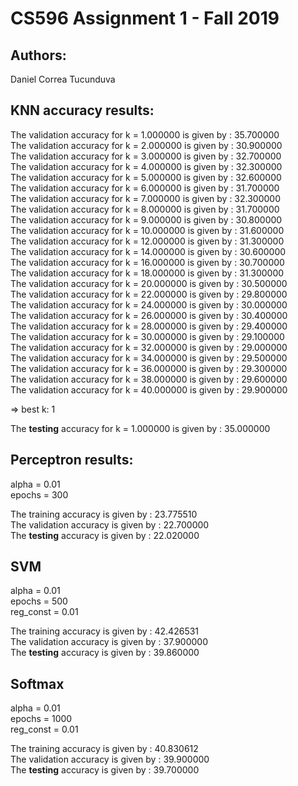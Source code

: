 # CS596 Assignment 1 - Fall 2019

## Authors:
Daniel Correa Tucunduva  
 
## KNN accuracy results:

The validation accuracy for k = 1.000000 is given by : 35.700000  
The validation accuracy for k = 2.000000 is given by : 30.900000  
The validation accuracy for k = 3.000000 is given by : 32.700000  
The validation accuracy for k = 4.000000 is given by : 32.300000  
The validation accuracy for k = 5.000000 is given by : 32.600000  
The validation accuracy for k = 6.000000 is given by : 31.700000  
The validation accuracy for k = 7.000000 is given by : 32.300000  
The validation accuracy for k = 8.000000 is given by : 31.700000  
The validation accuracy for k = 9.000000 is given by : 30.800000  
The validation accuracy for k = 10.000000 is given by : 31.600000  
The validation accuracy for k = 12.000000 is given by : 31.300000  
The validation accuracy for k = 14.000000 is given by : 30.600000  
The validation accuracy for k = 16.000000 is given by : 30.700000  
The validation accuracy for k = 18.000000 is given by : 31.300000  
The validation accuracy for k = 20.000000 is given by : 30.500000  
The validation accuracy for k = 22.000000 is given by : 29.800000  
The validation accuracy for k = 24.000000 is given by : 30.000000  
The validation accuracy for k = 26.000000 is given by : 30.400000  
The validation accuracy for k = 28.000000 is given by : 29.400000  
The validation accuracy for k = 30.000000 is given by : 29.100000  
The validation accuracy for k = 32.000000 is given by : 29.000000  
The validation accuracy for k = 34.000000 is given by : 29.500000  
The validation accuracy for k = 36.000000 is given by : 29.300000  
The validation accuracy for k = 38.000000 is given by : 29.600000  
The validation accuracy for k = 40.000000 is given by : 29.900000  
  
  => best k: 1  
  
The **testing** accuracy for k = 1.000000 is given by : 35.000000  

## Perceptron results:

alpha = 0.01  
epochs = 300  

The training accuracy is given by : 23.775510  
The validation accuracy is given by : 22.700000  
The **testing** accuracy is given by : 22.020000  

## SVM

alpha = 0.01  
epochs = 500  
reg_const = 0.01  

The training accuracy is given by : 42.426531  
The validation accuracy is given by : 37.900000  
The **testing** accuracy is given by : 39.860000  

## Softmax

alpha = 0.01  
epochs = 1000  
reg_const = 0.01  

The training accuracy is given by : 40.830612  
The validation accuracy is given by : 39.900000  
The **testing** accuracy is given by : 39.700000  

